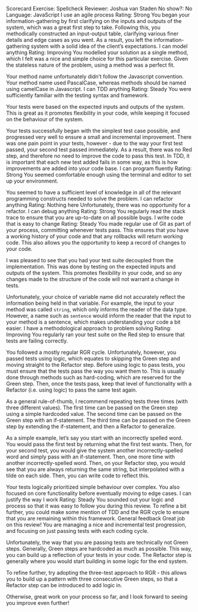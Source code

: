 Scorecard
Exercise: Spellcheck
Reviewer: Joshua van Staden
No show?: No
Language: JavaScript
I use an agile process
Rating: Strong
You began your information-gathering by first clarifying on the inputs and outputs of the system, which was a great first step to take. Following this, you methodically constructed an input-output table, clarifying various finer details and edge cases as you went. As a result, you left the information-gathering system with a solid idea of the client’s expectations.
I can model anything
Rating: Improving
You modelled your solution as a single method, which I felt was a nice and simple choice for this particular exercise. Given the stateless nature of the problem, using a method was a perfect fit.

Your method name unfortunately didn’t follow the Javascript convention. Your method name used PascalCase, whereas methods should be named using camelCase in Javascript.
I can TDD anything
Rating: Steady
You were sufficiently familiar with the testing syntax and framework.

Your tests were based on the expected inputs and outputs of the system. This is great as it promotes flexibility in your code, while keeping it focused on the behaviour of the system.

Your tests successfully began with the simplest test case possible, and progressed very well to ensure a small and incremental improvement. There was one pain point in your tests, however - due to the way your first test passed, your second test passed immediately. As a result, there was no Red step, and therefore no need to improve the code to pass this test. In TDD, it is important that each new test added fails in some way, as this is how improvements are added into your code base.
I can program fluently
Rating: Strong
You seemed comfortable enough using the terminal and editor to set up your environment.

You seemed to have a sufficient level of knowledge in all of the relevant programming constructs needed to solve the problem.
I can refactor anything
Rating: Nothing here
Unfortunately, there was no opportunity for a refactor.
I can debug anything
Rating: Strong
You regularly read the stack trace to ensure that you are up-to-date on all possible bugs.
I write code that is easy to change
Rating: Steady
You made regular use of Git as part of your process, committing whenever tests pass. This ensures that you have a working history of your code and that any rollbacks will return working code. This also allows you the opportunity to keep a record of changes to your code.

I was pleased to see that you had your test suite decoupled from the implementation. This was done by testing on the expected inputs and outputs of the system. This promotes flexibility in your code, and so any changes made to the structure of the code will not warrant a change in tests.

Unfortunately, your choice of variable name did not accurately reflect the information being held in that variable. For example, the input to your method was called `string`, which only informs the reader of the data type. However, a name such as `sentence` would inform the reader that the input to your method is a sentence, which makes understanding your code a bit easier.
I have a methodological approach to problem solving
Rating: Improving
You regularly ran your test suite on the Red step to ensure that tests are failing correctly.

You followed a mostly regular RGR cycle. Unfortunately, however, you passed tests using logic, which equates to skipping the Green step and moving straight to the Refactor step. Before using logic to pass tests, you must ensure that the tests pass the way you want them to. This is usually done through methods such as hard-coding, which are reserved for the Green step. Then, once the tests pass, keep that level of functionality with a Refactor (i.e. using logic) to pass the same test again.

As a general rule-of-thumb, I recommend repeating tests three times (with three different values). The first time can be passed on the Green step using a simple hardcoded value. The second time can be passed on the Green step with an if-statement. The third time can be passed on the Green step by extending the if-statement, and then a Refactor to generalize.

As a simple example, let’s say you start with an incorrectly spelled word. You would pass the first test by returning what the first test wants. Then, for your second test, you would give the system another incorrectly-spelled word and simply pass with an if-statement. Then, one more time with another incorrectly-spelled word. Then, on your Refactor step, you would see that you are always returning the same string, but interpolated with a tilde on each side. Then, you can write code to reflect this.

Your tests logically prioritized simple behaviour over complex. You also focused on core functionality before eventually moving to edge cases.
I can justify the way I work
Rating: Steady
You sounded out your logic and process so that it was easy to follow you during this review. To refine a bit further, you could make some mention of TDD and the RGR cycle to ensure that you are remaining within this framework.
General feedback
Great job on this review! You are managing a nice and incremental test progression, and focusing on just passing tests with each coding cycle.

Unfortunately, the way that you are passing tests are technically not Green steps. Generally, Green steps are hardcoded as much as possible. This way, you can build up a reflection of your tests in your code. The Refactor step is generally where you would start building in some logic for the end system.

To refine further, try adopting the three-test approach to RGR - this allows you to build up a pattern with three consecutive Green steps, so that a Refactor step can be introduced to add logic in.

Otherwise, great work on your process so far, and I look forward to seeing you improve even further!